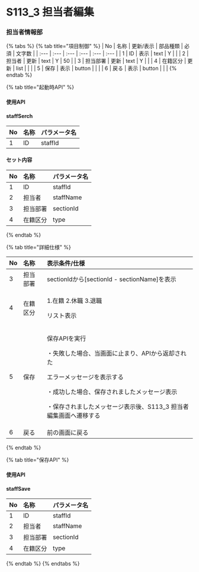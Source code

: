 # S113\_3 担当者編集

### 担当者情報部

{% tabs %}
{% tab title="項目制御" %}
| No | 名称 | 更新/表示 | 部品種類 | 必須 | 文字数 |
| :--- | :--- | :--- | :--- | :--- | :--- |
| 1 | ID | 表示 | text | Y |  |
| 2 | 担当者 | 更新 | text | Y | 50 |
| 3 | 担当部署 | 更新 | text | Y |  |
| 4 | 在籍区分 | 更新 | list |  |  |
| 5 | 保存 | 表示 | button |  |  |
| 6 | 戻る | 表示 | button |  |  |
{% endtab %}

{% tab title="起動時API" %}
#### 使用API

#### staffSerch

| No | 名称 | パラメータ名 |
| :--- | :--- | :--- |
| 1 | ID | staffId |

#### セット内容

| No | 名称 | パラメータ名 |
| :--- | :--- | :--- |
| 1 | ID | staffId |
| 2 | 担当者 | staffName |
| 3 | 担当部署 | sectionId |
| 4 | 在籍区分 | type |
{% endtab %}

{% tab title="詳細仕様" %}
<table>
  <thead>
    <tr>
      <th style="text-align:left">No</th>
      <th style="text-align:left">名称</th>
      <th style="text-align:left">表示条件/仕様</th>
    </tr>
  </thead>
  <tbody>
    <tr>
      <td style="text-align:left">3</td>
      <td style="text-align:left">担当部署</td>
      <td style="text-align:left">sectionIdから[sectionId - sectionName]を表示</td>
    </tr>
    <tr>
      <td style="text-align:left">4</td>
      <td style="text-align:left">在籍区分</td>
      <td style="text-align:left">
        <p>1.在籍 2.休職 3.退職</p>
        <p>リスト表示</p>
      </td>
    </tr>
    <tr>
      <td style="text-align:left">5</td>
      <td style="text-align:left">保存</td>
      <td style="text-align:left">
        <p>保存APIを実行</p>
        <p>・失敗した場合、当画面に止まり、APIから返却された</p>
        <p>エラーメッセージを表示する</p>
        <p>・成功した場合、保存されましたメッセージ表示</p>
        <p>・保存されましたメッセージ表示後、S113_3 担当者編集画面へ遷移する</p>
      </td>
    </tr>
    <tr>
      <td style="text-align:left">6</td>
      <td style="text-align:left">戻る</td>
      <td style="text-align:left">前の画面に戻る</td>
    </tr>
  </tbody>
</table>
{% endtab %}

{% tab title="保存API" %}
#### 使用API

#### staffSave

| No | 名称 | パラメータ名 |
| :--- | :--- | :--- |
| 1 | ID | staffId |
| 2 | 担当者 | staffName |
| 3 | 担当部署 | sectionId |
| 4 | 在籍区分 | type |
{% endtab %}
{% endtabs %}

